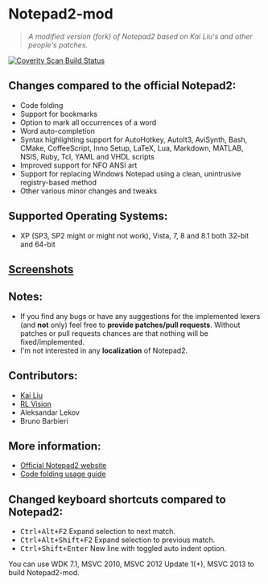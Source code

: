 # Notepad2-mod

> *A modified version (fork) of Notepad2 based on Kai Liu's and other people's patches.*

[![Coverity Scan Build Status](https://img.shields.io/coverity/scan/1113.svg)](https://scan.coverity.com/projects/1113)

## Changes compared to the official Notepad2:

* Code folding
* Support for bookmarks
* Option to mark all occurrences of a word
* Word auto-completion
* Syntax highlighting support for AutoHotkey, AutoIt3, AviSynth, Bash, CMake, CoffeeScript,
  Inno Setup, LaTeX, Lua, Markdown, MATLAB, NSIS, Ruby, Tcl, YAML and VHDL scripts
* Improved support for NFO ANSI art
* Support for replacing Windows Notepad using a clean, unintrusive registry-based method
* Other various minor changes and tweaks

## Supported Operating Systems:
* XP (SP3, SP2 might or might not work), Vista, 7, 8 and 8.1 both 32-bit and 64-bit

## [Screenshots](https://xhmikosr.github.io/notepad2-mod/screenshots)

## Notes:
* If you find any bugs or have any suggestions for the implemented lexers (and **not** only)
  feel free to **provide patches/pull requests**. Without patches or pull requests chances are
  that nothing will be fixed/implemented.
* I'm not interested in any **localization** of Notepad2.

## Contributors:
* [Kai Liu](http://code.kliu.org/misc/notepad2/)
* [RL Vision](http://www.rlvision.com/notepad2/about.asp)
* Aleksandar Lekov
* Bruno Barbieri

## More information:
* [Official Notepad2 website](http://www.flos-freeware.ch/notepad2.html)
* [Code folding usage guide](https://github.com/XhmikosR/notepad2-mod/wiki/Code-Folding-Usage)

## Changed keyboard shortcuts compared to Notepad2:
* <kbd>Ctrl+Alt+F2</kbd>       Expand selection to next match.
* <kbd>Ctrl+Alt+Shift+F2</kbd> Expand selection to previous match.
* <kbd>Ctrl+Shift+Enter</kbd>  New line with toggled auto indent option.

You can use WDK 7.1, MSVC 2010, MSVC 2012 Update 1(+), MSVC 2013 to build Notepad2-mod.
